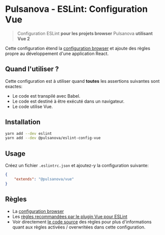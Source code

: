 # Pulsanova - ESLint: Configuration Vue

> Configuration ESLint __pour les projets browser__ Pulsanova __utilisant Vue 2__

Cette configuration étend la [configuration browser](../browser) et ajoute des règles propre
au développement d'une application React.

## Quand l'utiliser ?

Cette configuration est à utiliser quand __toutes__ les assertions suivantes sont exactes:
- Le code est transpilé avec Babel.
- Le code est destiné à être exécuté dans un navigateur.
- Le code utilise Vue.

## Installation

```bash
yarn add --dev eslint
yarn add --dev @pulsanova/eslint-config-vue
```

## Usage

Créez un fichier `.eslintrc.json` et ajoutez-y la configuration suivante:

```json
{
    "extends": "@pulsanova/vue"
}
```

## Règles

- La [configuration browser](../browser)
- Les [règles recommandées par le plugin Vue pour ESLint](https://eslint.vuejs.org/rules/)
- Voir directement [le code source](index.js) des règles pour plus d'informations quant
  aux règles activées / overwritées dans cette configuration.
